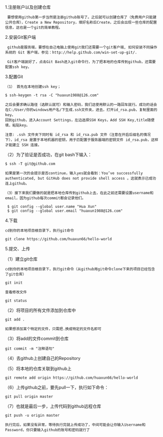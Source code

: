 1.注册账户以及创建仓库

     要想使用github第一步当然是注册github账号了。之后就可以创建仓库了（免费用户只能建公共仓库），Create a New Repository，填好名称后Create，之后会出现一些仓库的配置信息，这也是一个git的简单教程。

2.安装Git客户端

     github是服务端，要想在自己电脑上使用git我们还需要一个git客户端, 如何安装不同操作系统的 Git 客户端，参见：http://help.github.com/win-set-up-git/.
	 
	 Git客户端装好了，点击Git Bash进入git命令行，为了把本地的仓库传到github，还需要配置ssh key。

3.配置Git

    （1） 首先在本地创建ssh key；
	
    $ ssh-keygen -t rsa -C "huaxun1988@126.com"
	
    之后会要求确认路径（选默认就可）和输入密码，我们这使用默认的一路回车就行。成功的话会在C:/User/你的windows用户名/下生成.ssh文件夹，进去，打开id_rsa.pub，复制里面的key。
	回到github，进入Account Settings，左边选择SSH Keys，Add SSH Key,title随便填，粘贴key。
	
	注意: .ssh 文件夹下同时有 id_rsa 和 id_rsa.pub 文件（注意在开启后缀名的情况下），id_rsa 是置于本地机器的密钥，用于匹配置于服务器端的密钥文件 id_rsa.pub，这样才能建立 SSH 连接。

   （2）为了验证是否成功，在git bash下输入：
   
    $ ssh -T git@github.com 
	
    如果是第一次的会提示是否continue，输入yes就会看到：You’ve successfully authenticated, but GitHub does not provide shell access 。这就表示已成功连上github。
	
	（3）接下来我们要做的就是把本地仓库传到github上去，在此之前还需要设置username和email，因为github每次commit都会记录他们。
	
     $ git config --global user.name "Hua Xun" 
     $ git config --global user.email "huaxun1988@126.com"

4.下载

    cd到你的本地项目根目录下，执行git命令
	
	git clone https://github.com/huaxun66/hello-world
    
	 
5.提交、上传

   （1）建立git仓库 
   
    cd到你的本地项目根目录下，执行git命令（从github用git命令clone下来的项目已经包含了git仓库）
	
    git init
	
	查看修改文件
	
	git status

   （2）将项目的所有文件添加到仓库中
   
    git add .
	
    如果想添加某个特定的文件，只需把.换成特定的文件名即可

   （3）将add的文件commit到仓库
   
    git commit -m "注释语句"

   （4）去github上创建自己的Repository

   （5）将本地的仓库关联到github上
   
    git remote add origin https://github.com/huaxun66/hello-world

   （6）上传github之前，要先pull一下，执行如下命令：
   
    git pull origin master

   （7）也就是最后一步，上传代码到github远程仓库
   
    git push -u origin master
	
    执行完后，如果没有异常，等待执行完就上传成功了，中间可能会让你输入Username和Password，你只要输入github的账号和密码就行了